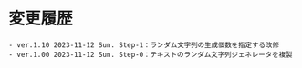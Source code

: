 # 変更履歴

	- ver.1.10 2023-11-12 Sun. Step-1：ランダム文字列の生成個数を指定する改修
	- ver.1.00 2023-11-12 Sun. Step-0：テキストのランダム文字列ジェネレータを複製
